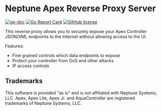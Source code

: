 # Neptune Apex Reverse Proxy Server

[![go-doc](https://pkg.go.dev/badge/go.reefassistant.com/apex-proxy?status.svg)](https://pkg.go.dev/go.reefassistant.com/apex-proxy)
[![Go Report Card](https://goreportcard.com/badge/go.reefassistant.com/apex-proxy)](https://goreportcard.com/report/go.reefassistant.com/apex-proxy)
[![GitHub license](https://img.shields.io/github/license/reefassistant/apex-proxy)](https://github.com/reefassistant/apex-proxy/blob/main/LICENSE)

This reverse proxy allows you to securely expose your Apex Controller JSON/XML endpoints to the
Internet without allowing access to the UI.

Features:

* Fine grained controls which data endpoints to expose
* Protect your controller from DoS and other attacks
* IP access controls

## Trademarks

This software is provided "as is" and is not affiliated with Neptune Systems, LLC.
Apex, Apex Lite, Apex Jr. and AquaController are registered trademarks of Neptune Systems, LLC.
